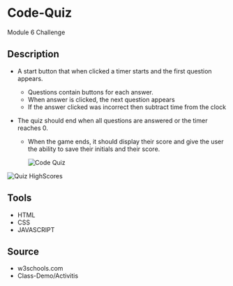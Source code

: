 # Code-Quiz
Module 6 Challenge
## Description
* A start button that when clicked a timer starts and the first question appears.
 
  * Questions contain buttons for each answer.    
  * When answer is clicked, the next question appears
  * If the answer clicked was incorrect then subtract time from the clock

* The quiz should end when all questions are answered or the timer reaches 0.

  * When the game ends, it should display their score and give the user the ability to save their initials and their score.

    ![Code Quiz](https://github.com/shazna8181/Code-Quiz/assets/152108800/11d47686-4200-4e5f-a248-e41dbba9c7af)

![Quiz HighScores](https://github.com/shazna8181/Code-Quiz/assets/152108800/eb2ca612-39ab-4f6c-ba12-568ea58bfed9)


## Tools 
* HTML
* CSS
* JAVASCRIPT

## Source
* w3schools.com
* Class-Demo/Activitis

